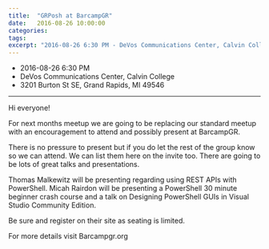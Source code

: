 ```yaml
---
title:  "GRPosh at BarcampGR"
date:   2016-08-26 10:00:00
categories: 
tags:
excerpt: "2016-08-26 6:30 PM - DeVos Communications Center, Calvin College"
---
```


* 2016-08-26 6:30 PM
* DeVos Communications Center, Calvin College
* 3201 Burton St SE, Grand Rapids, MI 49546

---

Hi everyone!

For next months meetup we are going to be replacing our standard meetup with an encouragement to attend and possibly present at BarcampGR.

There is no pressure to present but if you do let the rest of the group know so we can attend. We can list them here on the invite too. There are going to be lots of great talks and presentations.

Thomas Malkewitz will be presenting regarding using REST APIs with PowerShell.
Micah Rairdon will be presenting a PowerShell 30 minute beginner crash course and a talk on Designing PowerShell GUIs in Visual Studio Community Edition.

Be sure and register on their site as seating is limited.

For more details visit Barcampgr.org
